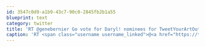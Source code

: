 ```yaml
---
id: 3547c0d9-a1b9-43c7-90c0-2845fb2b1a55
blueprint: text
category: twitter
title: 'RT @genebernier Go vote for Daryl! nominees for TweetYourArtOut: Best Male Tweet at #webnotwar are.. @dchymko Vote at http://ow.ly/4PszP !'
caption: 'RT <span class="username username_linked">@<a href="https://twitter.com/genebernier" title="Gene Bernier">genebernier</a></span> Go vote for Daryl! nominees for TweetYourArtOut: Best Male Tweet at <span class="hashtag hashtag_local">#<a href="http://tweettemp.darylchymko.ca/?tag=webnotwar">webnotwar</a> are.. <span class="username username_linked">@<a href="https://twitter.com/dchymko" title="Daryl Chymko">dchymko</a></span> Vote at http://ow.ly/4PszP !'
---
```

